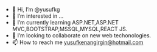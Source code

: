 - 👋 Hi, I’m @yusufkg
- 👀 I’m interested in ...
- 🌱 I’m currently learning ASP.NET,ASP.NET MVC,BOOTSTRAP,MSSQL,MYSQL,REACT JS.
- 💞️ I’m looking to collaborate on new web techonologies.
- 📫 How to reach me yusufkenangirgin@hotmail.com
<!---
yusufkg/yusufkg is a ✨ special ✨ repository because its `README.md` (this file) appears on your GitHub profile.
You can click the Preview link to take a look at your changes.
--->

